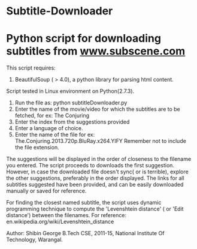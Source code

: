 Subtitle-Downloader
===================

Python script for downloading subtitles from www.subscene.com
===================

This script requires:
1) BeautifulSoup ( > 4.0), a python library for parsing html content.

Script tested in Linux environment on Python(2.7.3).

1) Run the file as: python subtitleDownloader.py
2) Enter the name of the movie/video for which the subtitles are to be fetched, for ex: The Conjuring
3) Enter the index from the suggestions provided
4) Enter a language of choice.
5) Enter the name of the file for ex: The.Conjuring.2013.720p.BluRay.x264.YIFY
   Remember not to include the file extension.

The suggestions will be displayed in the order of closeness to the filename you entered.
The script proceeds to downloads the first suggestion.
However, in case the downloaded file doesn't sync( or is terrible), 
explore the other suggestions, preferably in the order displayed.
The links for all subtitles suggested have been provided,
and can be easily downloaded manually or saved for reference.

For finding the closest named subtitle, 
the script uses dynamic programming technique to compute the 'Levenshtein distance' ( or 'Edit distance') between the filenames.
For reference: en.wikipedia.org/wiki/Levenshtein_distance

Author:
Shibin George
B.Tech CSE, 2011-15,
National Institute Of Technology, Warangal.
